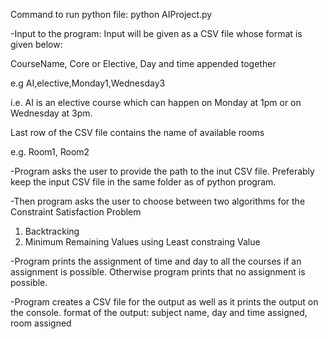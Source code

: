 Command to run python file:
python AIProject.py

-Input to the program:
Input will be given as a CSV file whose format is given below:

CourseName, Core or Elective, Day and time appended together

e.g AI,elective,Monday1,Wednesday3

i.e. AI is an elective course which can happen on Monday at 1pm or on Wednesday at 3pm.

Last row of the CSV file contains the name of available rooms

e.g. Room1, Room2

-Program asks the user to provide the path to the inut CSV file. Preferably keep the input CSV file in the same folder as of python program.

-Then program asks the user to choose between two algorithms for the Constraint Satisfaction Problem

1) Backtracking
2) Minimum Remaining Values using Least constraing Value

-Program prints the assignment of time and day to all the courses if an assignment is possible. 
Otherwise program prints that no assignment is possible.

-Program creates a CSV file for the output as well as it prints the output on the console.
format of the output: subject name, day and time assigned, room assigned
